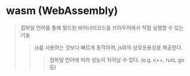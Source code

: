 # wasm (WebAssembly)

> 컴파일 언어를 통해 빌드된 바이너리코드를 브라우저에서 직접 실행할 수 있는 기술
>
> > js를 사용하는 것보다 빠르게 동작하며, js와의 상호운용성을 제공한다.
> >
> > > 컴파일 언어에 따라 성능이 차이날 수 있다. (e.g. c++, rust, go 등)
